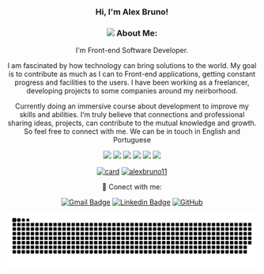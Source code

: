 <div align="center">

### Hi, I'm Alex Bruno!




### <img src="https://github.com/TheDudeThatCode/TheDudeThatCode/blob/master/Assets/Developer.gif" width="45px"> About Me: 
I'm Front-end Software Developer.

I am fascinated by how technology can bring solutions to the world.
My goal is to contribute as much as I can to Front-end applications, getting constant progress and facilities to the users.
I have been working as a freelancer, developing projects to some companies around my neirborhood.
   
Currently doing an immersive course about development to improve my skills and abilities.
I’m truly believe that connections and professional sharing ideas, projects, can contribute to the mutual knowledge and growth. So feel free to connect
with me.
We can be in touch in English and Portuguese

<img src="https://img.shields.io/badge/HTML5-E34F26?style=for-the-badge&logo=html5&logoColor=white" /> <img src="https://img.shields.io/badge/CSS3-1572B6?style=for-the-badge&logo=css3&logoColor=white" /> <img src="https://img.shields.io/badge/JavaScript-F7DF1E?style=for-the-badge&logo=javascript&logoColor=black" /> <img src="https://img.shields.io/badge/Node.js-43853D?style=for-the-badge&logo=node.js&logoColor=white" /> <img src="https://img.shields.io/badge/React-20232A?style=for-the-badge&logo=react&logoColor=61DAFB" /> <img src="https://img.shields.io/badge/React_Native-20232A?style=for-the-badge&logo=react&logoColor=61DAFB" />
   
   [![card](https://github-readme-stats.vercel.app/api?username=alexbruno11&theme=highcontrast)](https://github.com/alexbruno11/) 
   [![alexbruno11](https://github-readme-stats.vercel.app/api/top-langs/?username=alexbruno11&hide=html&layout=compact&theme=highcontrast)](https://github.com/alexbruno11/)
    

   📧 Conect with me:

   [![Gmail Badge](https://img.shields.io/badge/-Gmail-c14438?style=flat-square&logo=Gmail&logoColor=white&link=alex.bruno102004@gmail.com)](mailto:alex.bruno102004@gmail.com)
   [![Linkedin Badge](https://img.shields.io/badge/-LinkedIn-blue?style=flat-square&logo=Linkedin&logoColor=white&link=https://www.linkedin.com/in/alex-bruno-866566127/://www.linkedin.com/in/alex-bruno-866566127//)](https://www.linkedin.com/in/alex-bruno-866566127/)
   [![GitHub](https://img.shields.io/badge/-GitHub-181717?style=flat-square&logo=github&logoColor=white&link=https://github.com/alexbruno11)](https://github.com/alexbruno11)

    
  ![Snake animation](https://github.com/alexbruno11/alexbruno11/blob/output/github-contribution-grid-snake.svg)
 
  <div/>

 
